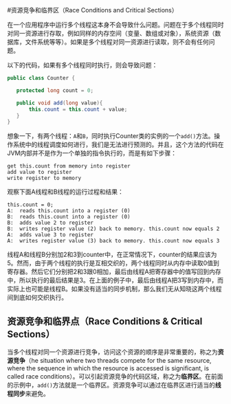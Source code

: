
#资源竞争和临界区（Race Conditions and Critical Sections）

在一个应用程序中运行多个线程这本身不会导致什么问题。问题在于多个线程同时对同一资源进行存取，例如同样的内存空间（变量、数组或对象），系统资源（数据库，文件系统等等）。如果是多个线程对同一资源进行读取，则不会有任何问题。

以下的代码，如果有多个线程同时执行，则会导致问题：

```Java
public class Counter {

   protected long count = 0;

   public void add(long value){
       this.count = this.count + value;
   }
}
```

想象一下，有两个线程：`A`和`B`，同时执行Counter类的实例的一个`add()`方法。操作系统中的线程调度如何进行，我们是无法进行预测的。并且，这个方法的代码在JVM内部并不是作为一个单独的指令执行的，而是有如下步骤：

```
get this.count from memory into register
add value to register
write register to memory
```

观察下面A线程和B线程的运行过程和结果：

```
this.count = 0;
A:  reads this.count into a register (0)
B:  reads this.count into a register (0)
B:  adds value 2 to register
B:  writes register value (2) back to memory. this.count now equals 2
A:  adds value 3 to register
A:  writes register value (3) back to memory. this.count now equals 3
 ```
 
 线程A和线程B分别加2和3到counter中，在正常情况下，counter的结果应该为5。然而，由于两个线程的执行是互相交织的，两个线程同时从内存中读取0值到寄存器。然后它们分别把2和3跟0相加，最后由线程A把寄存器中的值写回到内存中，所以执行的最后结果是3。在上面的例子中，最后由线程A把3写到内存中，而实际上也可能是线程B。如果没有适当的同步机制，那么我们无从知晓这两个线程间到底如何交织执行。
 


## 资源竞争和临界点（Race Conditions & Critical Sections）

当多个线程对同一个资源进行竞争，访问这个资源的顺序是非常重要的，称之为**资源竞争**（he situation where two threads compete for the same resource, where the sequence in which the resource is accessed is significant, is called race conditions）。可以引起资源竞争的代码区域，称之为**临界区**。在前面的示例中，`add()`方法就是一个临界区。资源竞争可以通过在临界区进行适当的**线程同步**来避免。


